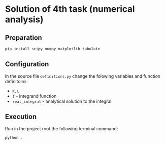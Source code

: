 # Solution of 4th task (numerical analysis)
## Preparation
```bash
pip install scipy numpy matplotlib tabulate
```

## Configuration

In the source file `definitions.py` change the folowing variables and function definitoins:
- `K`, `L`
- `f` - integrand function
- `real_integral` - analytical solution to the integral

## Execution
Run in the project root the following terminal command:
```bash
python .
```
